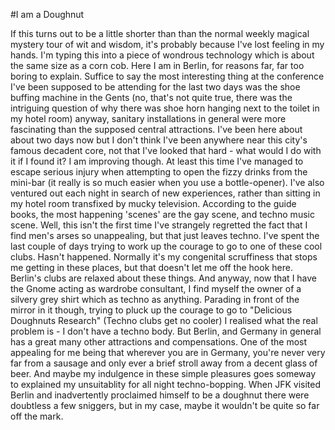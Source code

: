 #I am a Doughnut

If this turns out to be a little shorter than than the normal weekly magical mystery tour of wit and wisdom, it's probably because I've lost feeling in my hands. I'm typing this into a piece of wondrous technology which is about the same size as a corn cob. 
     Here I am in Berlin, for reasons far, far too boring to explain. Suffice to say the most interesting thing at the conference I've been supposed to be attending for the last two days was the shoe buffing machine in the Gents (no, that's not quite true, there was the intriguing question of why there was shoe horn hanging next to the toilet in my hotel room) anyway, sanitary installations in general were more fascinating than the supposed central attractions. 
     I've been here about about two days now but I don't think I've been anywhere near this city's famous decadent core, not that I've looked that hard - what would I do with it if I found it? I am improving though. At least this time I've managed to escape serious injury when attempting to open the fizzy drinks from the mini-bar (it really is so much easier when you use a bottle-opener). I've also ventured out each night in search of new experiences, rather than sitting in my hotel room transfixed by mucky television. According to the guide books, the most happening 'scenes' are the gay scene, and techno music scene. Well, this isn't the first time I've strangely regretted the fact that I find men's arses so unappealing, but that just leaves techno. I've spent the last couple of days trying to work up the courage to go to one of these cool clubs. Hasn't happened. Normally it's my congenital scruffiness that stops me getting in these places, but that doesn't let me off the hook here. Berlin's clubs are relaxed about these things. And anyway, now that I have the Gnome acting as wardrobe consultant, I find myself the owner of a silvery grey shirt which as techno as anything. Parading in front of the mirror in it though, trying to pluck up the courage to go to "Delicious Doughnuts Research" (Techno clubs get no cooler) I realised what the real problem is - I don't have a techno body. 
    But Berlin, and Germany in general has a great many other attractions and compensations. One of the most appealing for me being that wherever you are in Germany, you're never very far from a sausage and only ever a brief stroll away from a decent glass of beer. And maybe my indulgence in these simple pleasures goes someway to explained my unsuitablity for all night techno-bopping. When JFK visited Berlin and inadvertently proclaimed himself to be a doughnut there were doubtless a few sniggers, but in my case, maybe it wouldn't be quite so far off the mark.